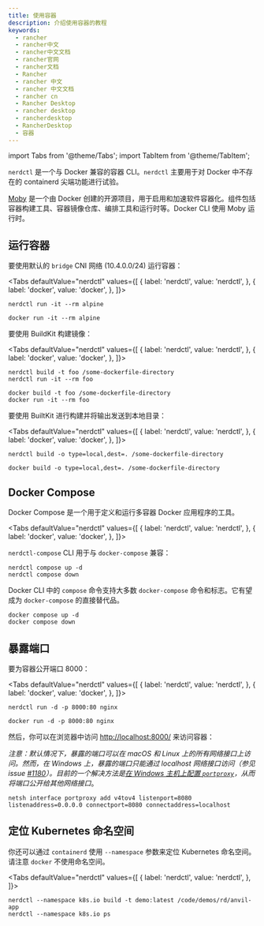 ```yaml
---
title: 使用容器
description: 介绍使用容器的教程
keywords:
  - rancher
  - rancher中文
  - rancher中文文档
  - rancher官网
  - rancher文档
  - Rancher
  - rancher 中文
  - rancher 中文文档
  - rancher cn
  - Rancher Desktop
  - rancher desktop
  - rancherdesktop
  - RancherDesktop
  - 容器
---
```


import Tabs from '@theme/Tabs';
import TabItem from '@theme/TabItem';

`nerdctl` 是一个与 Docker 兼容的容器 CLI。`nerdctl` 主要用于对 Docker 中不存在的 containerd 尖端功能进行试验。

[Moby](https://github.com/moby/moby) 是一个由 Docker 创建的开源项目，用于启用和加速软件容器化。组件包括容器构建工具、容器镜像仓库、编排工具和运行时等。Docker CLI 使用 Moby 运行时。

## 运行容器

要使用默认的 `bridge` CNI 网络 (10.4.0.0/24) 运行容器：

<Tabs
defaultValue="nerdctl"
values={[
{ label: 'nerdctl', value: 'nerdctl', },
{ label: 'docker', value: 'docker', },
]}>
<TabItem value="nerdctl">

```
nerdctl run -it --rm alpine
```

</TabItem>
  <TabItem value="docker">

```
docker run -it --rm alpine
```
</TabItem>
</Tabs>

要使用 BuildKit 构建镜像：

<Tabs
defaultValue="nerdctl"
values={[
{ label: 'nerdctl', value: 'nerdctl', },
{ label: 'docker', value: 'docker', },
]}>
<TabItem value="nerdctl">

```
nerdctl build -t foo /some-dockerfile-directory
nerdctl run -it --rm foo
```

</TabItem>
  <TabItem value="docker">

```
docker build -t foo /some-dockerfile-directory
docker run -it --rm foo
```
</TabItem>
</Tabs>

要使用 BuiltKit 进行构建并将输出发送到本地目录：

<Tabs
defaultValue="nerdctl"
values={[
{ label: 'nerdctl', value: 'nerdctl', },
{ label: 'docker', value: 'docker', },
]}>
<TabItem value="nerdctl">

```
nerdctl build -o type=local,dest=. /some-dockerfile-directory
```
</TabItem>
  <TabItem value="docker">

```
docker build -o type=local,dest=. /some-dockerfile-directory
```
</TabItem>
</Tabs>

## Docker Compose

Docker Compose 是一个用于定义和运行多容器 Docker 应用程序的工具。

<Tabs
defaultValue="nerdctl"
values={[
{ label: 'nerdctl', value: 'nerdctl', },
{ label: 'docker', value: 'docker', },
]}>
<TabItem value="nerdctl">

`nerdctl-compose` CLI 用于与 `docker-compose` 兼容：
```
nerdctl compose up -d
nerdctl compose down
```
</TabItem>
  <TabItem value="docker">

Docker CLI 中的 `compose` 命令支持大多数 `docker-compose` 命令和标志。它有望成为 `docker-compose` 的直接替代品。
```
docker compose up -d
docker compose down
```
</TabItem>
</Tabs>

## 暴露端口

要为容器公开端口 8000：

<Tabs
defaultValue="nerdctl"
values={[
{ label: 'nerdctl', value: 'nerdctl', },
{ label: 'docker', value: 'docker', },
]}>
<TabItem value="nerdctl">

```
nerdctl run -d -p 8000:80 nginx
```
</TabItem>
  <TabItem value="docker">

```
docker run -d -p 8000:80 nginx
```
</TabItem>
</Tabs>

然后，你可以在浏览器中访问 [http://localhost:8000/](http://localhost:8000/) 来访问容器：

*注意：默认情况下，暴露的端口可以在 macOS 和 Linux 上的所有网络接口上访问。然而，在 Windows 上，暴露的端口只能通过 localhost 网络接口访问（参见 issue [#1180](https://github.com/rancher-sandbox/rancher-desktop/issues/1180)）。目前的一个解决方法是[在 Windows 主机上配置 `portproxy`](https://github.com/rancher-sandbox/rancher-desktop/issues/1180#issuecomment-1005514200)，从而将端口公开给其他网络接口*。

```
netsh interface portproxy add v4tov4 listenport=8080 listenaddress=0.0.0.0 connectport=8080 connectaddress=localhost
```

## 定位 Kubernetes 命名空间

你还可以通过 `containerd` 使用 `--namespace` 参数来定位 Kubernetes 命名空间。请注意 `docker` 不使用命名空间。

<Tabs
defaultValue="nerdctl"
values={[
{ label: 'nerdctl', value: 'nerdctl', },
]}>
<TabItem value="nerdctl">

```
nerdctl --namespace k8s.io build -t demo:latest /code/demos/rd/anvil-app
nerdctl --namespace k8s.io ps
```

</TabItem>
</Tabs>
